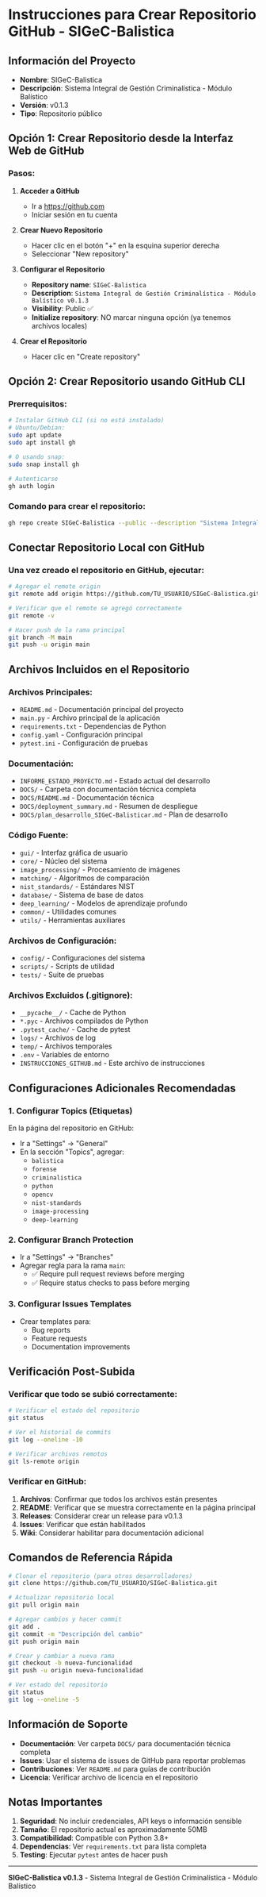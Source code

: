 # Instrucciones para Crear Repositorio GitHub - SIGeC-Balistica

## Información del Proyecto
- **Nombre**: SIGeC-Balistica
- **Descripción**: Sistema Integral de Gestión Criminalística - Módulo Balístico
- **Versión**: v0.1.3
- **Tipo**: Repositorio público

## Opción 1: Crear Repositorio desde la Interfaz Web de GitHub

### Pasos:
1. **Acceder a GitHub**
   - Ir a https://github.com
   - Iniciar sesión en tu cuenta

2. **Crear Nuevo Repositorio**
   - Hacer clic en el botón "+" en la esquina superior derecha
   - Seleccionar "New repository"

3. **Configurar el Repositorio**
   - **Repository name**: `SIGeC-Balistica`
   - **Description**: `Sistema Integral de Gestión Criminalística - Módulo Balístico v0.1.3`
   - **Visibility**: Public ✅
   - **Initialize repository**: NO marcar ninguna opción (ya tenemos archivos locales)

4. **Crear el Repositorio**
   - Hacer clic en "Create repository"

## Opción 2: Crear Repositorio usando GitHub CLI

### Prerrequisitos:
```bash
# Instalar GitHub CLI (si no está instalado)
# Ubuntu/Debian:
sudo apt update
sudo apt install gh

# O usando snap:
sudo snap install gh

# Autenticarse
gh auth login
```

### Comando para crear el repositorio:
```bash
gh repo create SIGeC-Balistica --public --description "Sistema Integral de Gestión Criminalística - Módulo Balístico v0.1.3"
```

## Conectar Repositorio Local con GitHub

### Una vez creado el repositorio en GitHub, ejecutar:

```bash
# Agregar el remote origin
git remote add origin https://github.com/TU_USUARIO/SIGeC-Balistica.git

# Verificar que el remote se agregó correctamente
git remote -v

# Hacer push de la rama principal
git branch -M main
git push -u origin main
```

## Archivos Incluidos en el Repositorio

### Archivos Principales:
- `README.md` - Documentación principal del proyecto
- `main.py` - Archivo principal de la aplicación
- `requirements.txt` - Dependencias de Python
- `config.yaml` - Configuración principal
- `pytest.ini` - Configuración de pruebas

### Documentación:
- `INFORME_ESTADO_PROYECTO.md` - Estado actual del desarrollo
- `DOCS/` - Carpeta con documentación técnica completa
- `DOCS/README.md` - Documentación técnica
- `DOCS/deployment_summary.md` - Resumen de despliegue
- `DOCS/plan_desarrollo_SIGeC-Balisticar.md` - Plan de desarrollo

### Código Fuente:
- `gui/` - Interfaz gráfica de usuario
- `core/` - Núcleo del sistema
- `image_processing/` - Procesamiento de imágenes
- `matching/` - Algoritmos de comparación
- `nist_standards/` - Estándares NIST
- `database/` - Sistema de base de datos
- `deep_learning/` - Modelos de aprendizaje profundo
- `common/` - Utilidades comunes
- `utils/` - Herramientas auxiliares

### Archivos de Configuración:
- `config/` - Configuraciones del sistema
- `scripts/` - Scripts de utilidad
- `tests/` - Suite de pruebas

### Archivos Excluidos (.gitignore):
- `__pycache__/` - Cache de Python
- `*.pyc` - Archivos compilados de Python
- `.pytest_cache/` - Cache de pytest
- `logs/` - Archivos de log
- `temp/` - Archivos temporales
- `.env` - Variables de entorno
- `INSTRUCCIONES_GITHUB.md` - Este archivo de instrucciones

## Configuraciones Adicionales Recomendadas

### 1. Configurar Topics (Etiquetas)
En la página del repositorio en GitHub:
- Ir a "Settings" → "General"
- En la sección "Topics", agregar:
  - `balistica`
  - `forense`
  - `criminalistica`
  - `python`
  - `opencv`
  - `nist-standards`
  - `image-processing`
  - `deep-learning`

### 2. Configurar Branch Protection
- Ir a "Settings" → "Branches"
- Agregar regla para la rama `main`:
  - ✅ Require pull request reviews before merging
  - ✅ Require status checks to pass before merging

### 3. Configurar Issues Templates
- Crear templates para:
  - Bug reports
  - Feature requests
  - Documentation improvements

## Verificación Post-Subida

### Verificar que todo se subió correctamente:
```bash
# Verificar el estado del repositorio
git status

# Ver el historial de commits
git log --oneline -10

# Verificar archivos remotos
git ls-remote origin
```

### Verificar en GitHub:
1. **Archivos**: Confirmar que todos los archivos están presentes
2. **README**: Verificar que se muestra correctamente en la página principal
3. **Releases**: Considerar crear un release para v0.1.3
4. **Issues**: Verificar que están habilitados
5. **Wiki**: Considerar habilitar para documentación adicional

## Comandos de Referencia Rápida

```bash
# Clonar el repositorio (para otros desarrolladores)
git clone https://github.com/TU_USUARIO/SIGeC-Balistica.git

# Actualizar repositorio local
git pull origin main

# Agregar cambios y hacer commit
git add .
git commit -m "Descripción del cambio"
git push origin main

# Crear y cambiar a nueva rama
git checkout -b nueva-funcionalidad
git push -u origin nueva-funcionalidad

# Ver estado del repositorio
git status
git log --oneline -5
```

## Información de Soporte

- **Documentación**: Ver carpeta `DOCS/` para documentación técnica completa
- **Issues**: Usar el sistema de issues de GitHub para reportar problemas
- **Contribuciones**: Ver `README.md` para guías de contribución
- **Licencia**: Verificar archivo de licencia en el repositorio

## Notas Importantes

1. **Seguridad**: No incluir credenciales, API keys o información sensible
2. **Tamaño**: El repositorio actual es aproximadamente 50MB
3. **Compatibilidad**: Compatible con Python 3.8+
4. **Dependencias**: Ver `requirements.txt` para lista completa
5. **Testing**: Ejecutar `pytest` antes de hacer push

---

**SIGeC-Balistica v0.1.3** - Sistema Integral de Gestión Criminalística - Módulo Balístico